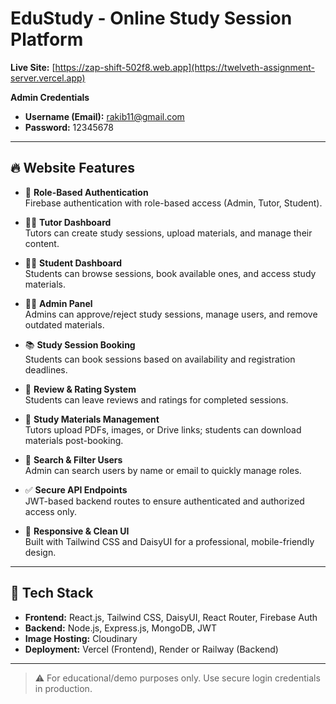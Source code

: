 <!-- # React + Vite

This template provides a minimal setup to get React working in Vite with HMR and some ESLint rules.

Currently, two official plugins are available:

- [@vitejs/plugin-react](https://github.com/vitejs/vite-plugin-react/blob/main/packages/plugin-react) uses [Babel](https://babeljs.io/) for Fast Refresh
- [@vitejs/plugin-react-swc](https://github.com/vitejs/vite-plugin-react/blob/main/packages/plugin-react-swc) uses [SWC](https://swc.rs/) for Fast Refresh

## Expanding the ESLint configuration

If you are developing a production application, we recommend using TypeScript with type-aware lint rules enabled. Check out the [TS template](https://github.com/vitejs/vite/tree/main/packages/create-vite/template-react-ts) for information on how to integrate TypeScript and [`typescript-eslint`](https://typescript-eslint.io) in your project. -->

# EduStudy - Online Study Session Platform

**Live Site:** [https://zap-shift-502f8.web.app](https://twelveth-assignment-server.vercel.app)

**Admin Credentials**  
- **Username (Email):** rakib11@gmail.com  
- **Password:** 12345678

---

## 🔥 Website Features

- 🔐 **Role-Based Authentication**  
  Firebase authentication with role-based access (Admin, Tutor, Student).

- 🧑‍🏫 **Tutor Dashboard**  
  Tutors can create study sessions, upload materials, and manage their content.

- 🧑‍🎓 **Student Dashboard**  
  Students can browse sessions, book available ones, and access study materials.

- 🧑‍💼 **Admin Panel**  
  Admins can approve/reject study sessions, manage users, and remove outdated materials.

- 📚 **Study Session Booking**  
  Students can book sessions based on availability and registration deadlines.

- 📝 **Review & Rating System**  
  Students can leave reviews and ratings for completed sessions.

- 📂 **Study Materials Management**  
  Tutors upload PDFs, images, or Drive links; students can download materials post-booking.

- 🔎 **Search & Filter Users**  
  Admin can search users by name or email to quickly manage roles.

- ✅ **Secure API Endpoints**  
  JWT-based backend routes to ensure authenticated and authorized access only.

- 🎨 **Responsive & Clean UI**  
  Built with Tailwind CSS and DaisyUI for a professional, mobile-friendly design.

---

## 📁 Tech Stack

- **Frontend:** React.js, Tailwind CSS, DaisyUI, React Router, Firebase Auth  
- **Backend:** Node.js, Express.js, MongoDB, JWT  
- **Image Hosting:** Cloudinary  
- **Deployment:** Vercel (Frontend), Render or Railway (Backend)

--------

> ⚠️ For educational/demo purposes only. Use secure login credentials in production.



